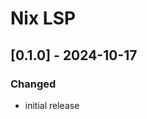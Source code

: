<!-- Keep a Changelog guide -> https://keepachangelog.com -->

# Nix LSP

## [0.1.0] - 2024-10-17

### Changed

- initial release